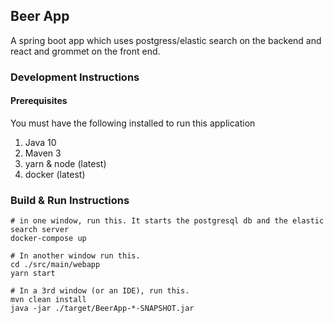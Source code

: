 ## Beer App

A spring boot app which uses postgress/elastic search on the backend and 
react and grommet on the front end. 

### Development Instructions

#### Prerequisites
You must have the following installed to run this application

1. Java 10
2. Maven 3
3. yarn & node (latest)
4. docker (latest)

### Build & Run Instructions 

````
# in one window, run this. It starts the postgresql db and the elastic search server
docker-compose up

# In another window run this.
cd ./src/main/webapp
yarn start

# In a 3rd window (or an IDE), run this.
mvn clean install
java -jar ./target/BeerApp-*-SNAPSHOT.jar


````
